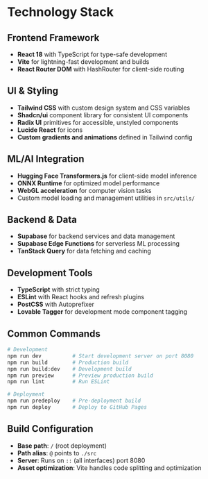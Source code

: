 # Technology Stack

## Frontend Framework
- **React 18** with TypeScript for type-safe development
- **Vite** for lightning-fast development and builds
- **React Router DOM** with HashRouter for client-side routing

## UI & Styling
- **Tailwind CSS** with custom design system and CSS variables
- **Shadcn/ui** component library for consistent UI components
- **Radix UI** primitives for accessible, unstyled components
- **Lucide React** for icons
- **Custom gradients and animations** defined in Tailwind config

## ML/AI Integration
- **Hugging Face Transformers.js** for client-side model inference
- **ONNX Runtime** for optimized model performance
- **WebGL acceleration** for computer vision tasks
- Custom model loading and management utilities in `src/utils/`

## Backend & Data
- **Supabase** for backend services and data management
- **Supabase Edge Functions** for serverless ML processing
- **TanStack Query** for data fetching and caching

## Development Tools
- **TypeScript** with strict typing
- **ESLint** with React hooks and refresh plugins
- **PostCSS** with Autoprefixer
- **Lovable Tagger** for development mode component tagging

## Common Commands

```bash
# Development
npm run dev          # Start development server on port 8080
npm run build        # Production build
npm run build:dev    # Development build
npm run preview      # Preview production build
npm run lint         # Run ESLint

# Deployment
npm run predeploy    # Pre-deployment build
npm run deploy       # Deploy to GitHub Pages
```

## Build Configuration
- **Base path**: `/` (root deployment)
- **Path alias**: `@` points to `./src`
- **Server**: Runs on `::` (all interfaces) port 8080
- **Asset optimization**: Vite handles code splitting and optimization